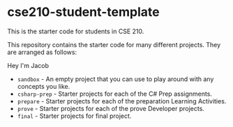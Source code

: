 # cse210-student-template
This is the starter code for students in CSE 210.

This repository contains the starter code for many different projects. They are arranged as follows:

Hey I'm Jacob

* `sandbox` - An empty project that you can use to play around with any concepts you like.
* `csharp-prep` - Starter projects for each of the C# Prep assignments.
* `prepare` - Starter projects for each of the preparation Learning Activities.
* `prove` - Starter projects for each of the prove Developer projects.
* `final` - Starter projects for final project.
